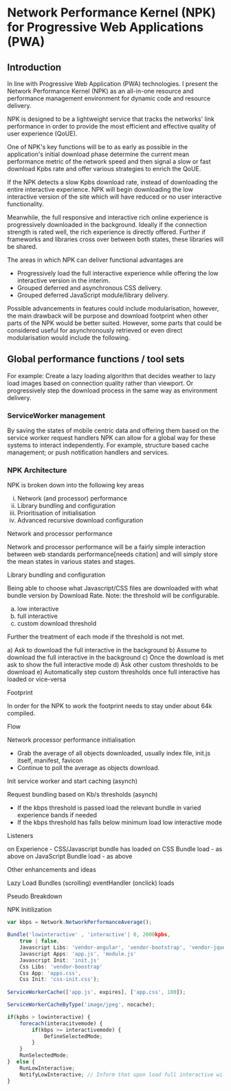 <h1>Network Performance Kernel (NPK) for Progressive Web Applications (PWA) </h1>

<h2>Introduction</h2>

In line with Progressive Web Application (PWA) technologies. I present the Network Performance Kernel (NPK) as an all-in-one resource and performance management environment for dynamic code and resource delivery.

NPK is designed to be a lightweight service that tracks the networks' link performance in order to provide the most efficient and effective quality of user experience (QoUE).

One of NPK's key functions will be to as early as possible in the application's initial download phase determine the current mean performance metric of the network speed and then signal a slow or fast download Kpbs rate and offer various strategies to enrich the QoUE.

If the NPK detects a slow Kpbs download rate, instead of downloading the entire interactive experience. NPK will begin downloading the low interactive version of the site which will have reduced or no user interactive functionality. 

Meanwhile, the full responsive and interactive rich online experience is progressively downloaded in the background. Ideally if the connection strength is rated well, the rich experience is directly offered. Further if frameworks and libraries cross over between both states, these libraries will be shared.

The areas in which NPK can deliver functional advantages are

<ul>
	<li>Progressively load the full interactive experience while offering the low interactive version in the interim.</li>
	<li>Grouped deferred and asynchronous CSS delivery.</li>
	<li>Grouped deferred JavaScript module/library delivery.</li>
</ul>

Possible advancements in features could include modularisation, however, the main drawback will be purpose and download footprint when other parts of the NPK would be better suited. However, some parts that could be considered useful for asynchronously retrieved or even direct modularisation would include the following.

<h2>Global performance functions / tool sets</h2>

For example: Create a lazy loading algorithm that decides weather to lazy load images based on connection quality rather than viewport. Or progressively step the download process in the same way as environment delivery.

<h3>ServiceWorker management</h3>

By saving the states of mobile centric data and offering them based on the service worker request handlers NPK can allow for a global way for these systems to interact independently. For example, structure based cache management; or push notification handlers and services.

<h3>NPK Architecture</h3>

NPK is broken down into the following key areas

<ol type="i">
<li>Network (and processor) performance</li>
<li>Library bundling and configuration</li>
<li>Prioritisation of initialisation<l/i>
<li>Advanced recursive download configuration</li>
</ol>

Network and processor performance 

Network and processor performance will be a fairly simple interaction between web standards performance[needs citation] and will simply store the mean states in various states and stages.

Library bundling and configuration

Being able to choose what Javascript/CSS files are downloaded with what bundle version by Download Rate. Note: the threshold will be configurable.

<ol type="a">
<li>low interactive</li>
<li>full interactive</li>
<li>custom download threshold</li> 
</ol>


Further the treatment of each mode if the threshold is not met.

a) Ask to download the full interactive in the background
b) Assume to download the full interactive in the background
c) Once the download is met ask to show the full interactive mode
d) Ask other custom thresholds to be download 
e) Automatically step custom thresholds once full interactive has loaded or vice-versa

Footprint

In order for the NPK to work the footprint needs to stay under about 64k compiled.

Flow
	
Network processor performance initialisation

- Grab the average of all objects downloaded, usually index file, init.js itself, manifest, favicon
- Continue to poll the average as objects download.

Init service worker and start caching (asynch)

Request bundling based on Kb/s thresholds (asynch)

- If the kbps threshold is passed load the relevant bundle in varied experience bands if needed
- If the kbps threshold has falls below minimum load low interactive mode

Listeners

on Experience - CSS/Javascript bundle has loaded
on CSS Bundle load - as above
on JavaScript Bundle load - as above

Other enhancements and ideas

Lazy Load Bundles (scrolling)
eventHandler (onclick) loads

Pseudo Breakdown

NPK Initilization

```javascript
var kbps = Network.NetworkPerformanceAverage();

Bundle('lowinteractive' , 'interactive'| 0, 2000kpbs, 
	true | false, 
	Javascript Libs: 'vendor-angular', 'vendor-bootstrap', 'vendor-jquery',
	Javascript Apps: 'app.js', 'module.js'
	Javascript Init: 'init.js'
	Css Libs: 'vendor-boostrap'
	Css App: 'apps.css',
	Css Init: 'css-init.css');
	
ServiceWorkerCache(['app.js', expires], ['app.css', 100]);

ServiceWorkerCacheByType('image/jpeg', nocache);

if(kpbs > lowinteractive) {
 	forecach(interacitvemode) {
		if(kbps >= interactivemode) {
			DefineSelectedMode;
		}
	}
	RunSelectedMode;
}  else {
	RunLowInteractive;
	NotifyLowInteractive; // Inform that upon load full interactive will be available (optional)
} 
```

